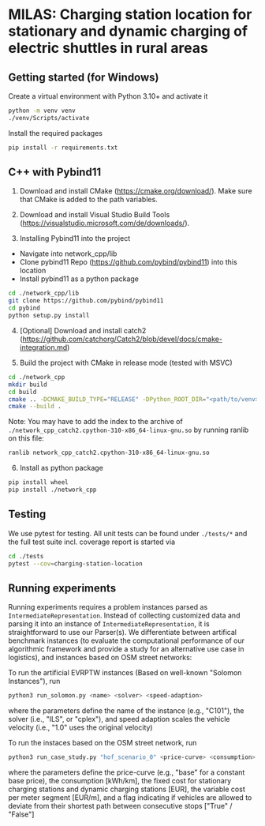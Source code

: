 # MILAS: Charging station location for stationary and dynamic charging of electric shuttles in rural areas

## Getting started (for Windows)
Create a virtual environment with Python 3.10+ and activate it

```bash
python -m venv venv
./venv/Scripts/activate
```


Install the required packages

```bash
pip install -r requirements.txt
```

## C++ with Pybind11
1. Download and install CMake (https://cmake.org/download/). Make sure that CMake is added to the path variables.  

2. Download and install Visual Studio Build Tools (https://visualstudio.microsoft.com/de/downloads/).

3. Installing Pybind11 into the project
- Navigate into network_cpp/lib
- Clone pybind11 Repo (https://github.com/pybind/pybind11) into this location 
- Install pybind11 as a python package 

```bash
cd ./network_cpp/lib
git clone https://github.com/pybind/pybind11
cd pybind
python setup.py install
```

4. [Optional] Download and install catch2 (https://github.com/catchorg/Catch2/blob/devel/docs/cmake-integration.md)

5. Build the project with CMake in release mode (tested with MSVC)

```bash
cd ./network_cpp
mkdir build
cd build
cmake .. -DCMAKE_BUILD_TYPE="RELEASE" -DPython_ROOT_DIR="<path/to/venv>" 
cmake --build .
```

Note: You may have to add the index to the archive of ```./network_cpp_catch2.cpython-310-x86_64-linux-gnu.so``` by running ranlib on this file: 

```bash
ranlib network_cpp_catch2.cpython-310-x86_64-linux-gnu.so
```

6. Install as python package

```bash
pip install wheel
pip install ./network_cpp
```

## Testing
We use pytest for testing. All unit tests can be found under ```./tests/*``` and the full test suite incl. coverage report is started via

```bash
cd ./tests
pytest --cov=charging-station-location
```

## Running experiments
Running experiments requires a problem instances parsed as ```IntermediateRepresentation```. 
Instead of collecting customized data and parsing it into an instance of ```IntermediateRepresentation```, it is straightforward to use our Parser(s). We differentiate between artifical benchmark instances (to evaluate the computational performance of our algorithmic framework and provide a study for an alternative use case in logistics), and instances based on OSM street networks:

To run the artificial EVRPTW instances (Based on well-known "Solomon Instances"), run

```bash
python3 run_solomon.py <name> <solver> <speed-adaption>
```

where the parameters define the name of the instance (e.g., "C101"), the solver (i.e., "ILS", or "cplex"), and speed adaption scales the vehicle velocity (i.e., "1.0" uses the original velocity)

To run the instaces based on the OSM street network, run

```bash
python3 run_case_study.py "hof_scenario_0" <price-curve> <consumption> <stat-cost> <dyn-cost> <var-cost> <allow-deviations>
```

where the parameters define the price-curve (e.g., "base" for a constant base price), the consumption [kWh/km], the fixed cost for stationary charging stations and dynamic charging stations [EUR], the variable cost per meter segment [EUR/m], and a flag indicating if vehicles are allowed to deviate from their shortest path between consecutive stops ["True" / "False"]

